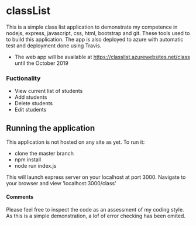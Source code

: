 # classList
This is a simple class list application to demonstrate my competence in nodejs, express, javascript, css, html, bootstrap and git.
These tools used to to build this application. The app is also deployed to azure with automatic test and deployment done using Travis.

- The web app will be available at https://classlist.azurewebsites.net/class until the October 2019


### Fuctionality
- View current list of students
- Add students
- Delete students
- Edit students

## Running the application
This application is not hosted on any site as yet. To run it:
- clone the master branch
- npm install
- node run index.js

This will launch express server on your localhost at port 3000. Navigate to your browser and view 'localhost:3000/class'

#### Comments
Please feel free to inspect the code as an assessment of my coding style. As this is a simple demonstration, a lof of error checking has been omited.
